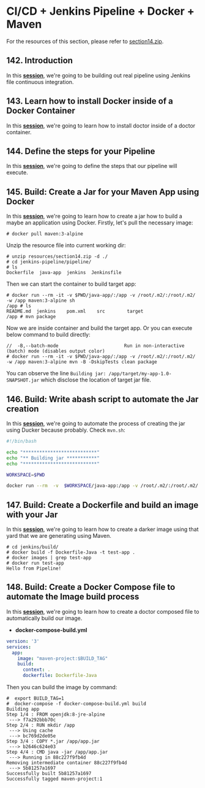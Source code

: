 # CI/CD + Jenkins Pipeline + Docker + Maven
For the resources of this section, please refer to [section14.zip](resources/section14.zip).

## 142. Introduction
In this [**session**](https://www.udemy.com/course/jenkins-from-zero-to-hero/learn/lecture/13664346#overview), we're going to be building out real pipeline using Jenkins file continuous integration.

## 143. Learn how to install Docker inside of a Docker Container
In this [**session**](https://www.udemy.com/course/jenkins-from-zero-to-hero/learn/lecture/13664352#overview), we're going to learn how to install doctor inside of a doctor container.

## 144. Define the steps for your Pipeline
In this [**session**](https://www.udemy.com/course/jenkins-from-zero-to-hero/learn/lecture/13664360#overview), we're going to define the steps that our pipeline will execute.

## 145. Build: Create a Jar for your Maven App using Docker
In this [**session**](https://www.udemy.com/course/jenkins-from-zero-to-hero/learn/lecture/13713958#overview), we're going to learn how to create a jar how to build a maybe an application using Docker. Firstly, let's pull the necessary image:
```console
# docker pull maven:3-alpine
```
Unzip the resource file into current working dir:
```console
# unzip resources/section14.zip -d ./
# cd jenkins-pipeline/pipeline/
# ls
Dockerfile  java-app  jenkins  Jenkinsfile
```
Then we can start the container to build target app:
```console
# docker run --rm -it -v $PWD/java-app/:/app -v /root/.m2/:/root/.m2/ -w /app maven:3-alpine sh
/app # ls
README.md  jenkins    pom.xml    src        target
/app # mvn package
```
Now we are inside container and build the target app. Or you can execute below command to build directly:
```console
//  -B,--batch-mode                        Run in non-interactive (batch) mode (disables output color)
# docker run --rm -it -v $PWD/java-app/:/app -v /root/.m2/:/root/.m2/ -w /app maven:3-alpine mvn -B -DskipTests clean package
```
You can observe the line `Building jar: /app/target/my-app-1.0-SNAPSHOT.jar` which disclose the location of target jar file.

## 146. Build: Write abash script to automate the Jar creation
In this [**session**](https://www.udemy.com/course/jenkins-from-zero-to-hero/learn/lecture/13713968#overview), we're going to automate the process of creating the jar using Ducker because probably. Check `mvn.sh`:
```bash
#!/bin/bash

echo "***************************"
echo "** Building jar ***********"
echo "***************************"

WORKSPACE=$PWD

docker run --rm  -v  $WORKSPACE/java-app:/app -v /root/.m2/:/root/.m2/ -w /app maven:3-alpine "$@"
```

## 147. Build: Create a Dockerfile and build an image with your Jar
In this [**session**](https://www.udemy.com/course/jenkins-from-zero-to-hero/learn/lecture/13713972#overview), we're going to learn how to create a darker image using that yard that we are generating using Maven. 
```console
# cd jenkins/build/
# docker build -f Dockerfile-Java -t test-app .
# docker images | grep test-app
# docker run test-app
Hello from Pipeline!
```

## 148. Build: Create a Docker Compose file to automate the Image build process
In this [**session**](https://www.udemy.com/course/jenkins-from-zero-to-hero/learn/lecture/13713976#overview), we're going to learn how to create a doctor composed file to automatically build our image.
* **docker-compose-build.yml**
```yaml
version: '3'
services:
  app:
    image: "maven-project:$BUILD_TAG"
    build:
      context: .
      dockerfile: Dockerfile-Java
```
Then you can build the image by command:
```console
#  export BUILD_TAG=1
#  docker-compose -f docker-compose-build.yml build
Building app
Step 1/4 : FROM openjdk:8-jre-alpine
 ---> f7a292bbb70c
Step 2/4 : RUN mkdir /app
 ---> Using cache
 ---> bc769d2de05e
Step 3/4 : COPY *.jar /app/app.jar
 ---> b2646c624e03
Step 4/4 : CMD java -jar /app/app.jar
 ---> Running in 88c227f9fb4d
Removing intermediate container 88c227f9fb4d
 ---> 5b81257a1697
Successfully built 5b81257a1697
Successfully tagged maven-project:1
```
